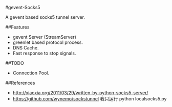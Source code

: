 #gevent-Socks5

A gevent based socks5 tunnel server.

##Features
* gevent Server (StreamServer)
* greenlet based protocol process.
* DNS Cache.
* Fast response to stop signals.

##TODO
* Connection Pool.

##References
* http://xiaoxia.org/2011/03/29/written-by-python-socks5-server/
* https://github.com/wynemo/sockstunnel
我只运行 python localsocks5.py
